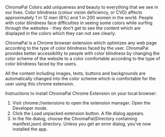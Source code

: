 ChromaPal
Colors add uniqueness and beauty to everything that we see in our lives. Color blindness (colour vision deficiency, or CVD) affects approximately 1 in 12 men (8%) and 1 in 200 women in the world. People with color blindness face difficulties in seeing some colors while surfing through the websites - they don't get to see the content which are displayed in the colors which they can not see clearly.

ChromaPal is a Chrome browser extension which optimizes any web page according to the type of color blindness faced by the user. ChromaPal provides better accessibility to people with color blindness by changing the color scheme of the website to a color comfortable according to the type of color blindness faced by the users.

All the content including images, texts, buttons and backgrounds are automatically changed into the color scheme which is comfortable for the user using this chrome extension.

Instructions to install ChromaPal Chrome Extension on your local browser:
1. Visit chrome://extensions to open the extension manager. Open the Developer mode.
2. Click the Load unpacked extension button. A file dialog appears.
3. In the file dialog, choose the ChromaPal(Directory containing manifest.json) directory. Unless you get an error dialog, you've now installed the app.